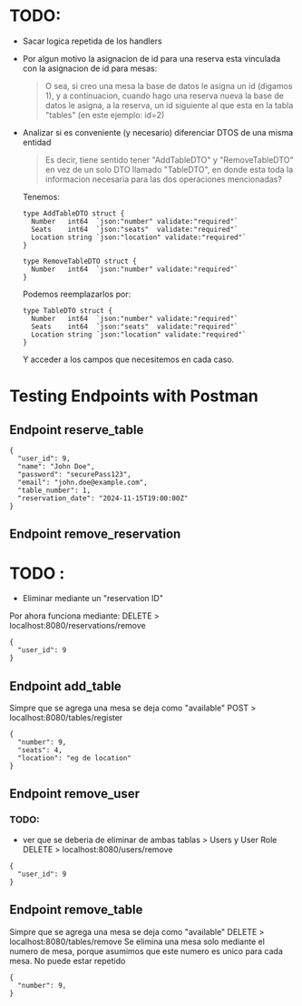 # TODO:
- Sacar logica repetida de los handlers
- Por algun motivo la asignacion de id para una reserva esta vinculada con la asignacion de id para mesas:
    > O sea, si creo una mesa la base de datos le asigna un id (digamos 1), y a continuacion, cuando hago una reserva nueva
      la base de datos le asigna, a la reserva, un id siguiente al que esta en la tabla "tables" (en este ejemplo: id=2)
- Analizar si es conveniente (y necesario) diferenciar DTOS de una misma entidad
    > Es decir, tiene sentido tener "AddTableDTO" y "RemoveTableDTO" en vez de un solo DTO llamado "TableDTO", en donde esta
      toda la informacion necesaria para las dos operaciones mencionadas?

    Tenemos:
    > 
      type AddTableDTO struct {
	    Number   int64  `json:"number" validate:"required"`
	    Seats    int64  `json:"seats"  validate:"required"`
	    Location string `json:"location" validate:"required"`
      }
    > 
      type RemoveTableDTO struct {
	    Number   int64  `json:"number" validate:"required"`
      }
    Podemos reemplazarlos por:
    > 
      type TableDTO struct {
	    Number   int64  `json:"number" validate:"required"`
	    Seats    int64  `json:"seats"  validate:"required"`
	    Location string `json:"location" validate:"required"`
      }
    Y acceder a los campos que necesitemos en cada caso.

# Testing Endpoints with Postman
## Endpoint reserve_table
```
{
  "user_id": 9,
  "name": "John Doe",
  "password": "securePass123",
  "email": "john.doe@example.com",
  "table_number": 1,
  "reservation_date": "2024-11-15T19:00:00Z"
}
```
## Endpoint remove_reservation
# TODO :
 - Eliminar mediante un "reservation ID"

Por ahora funciona mediante: 
DELETE > localhost:8080/reservations/remove
```
{
  "user_id": 9
}
```
## Endpoint add_table
Simpre que se agrega una mesa se deja como "available"
POST > localhost:8080/tables/register
```
{
  "number": 9,
  "seats": 4,
  "location": "eg de location"
}
```
## Endpoint remove_user
 ### TODO:
 - ver que se deberia de eliminar de ambas tablas > Users y User Role
DELETE > localhost:8080/users/remove
```
{
  "user_id": 9
}
```
## Endpoint remove_table
Simpre que se agrega una mesa se deja como "available"
DELETE > localhost:8080/tables/remove
Se elimina una mesa solo mediante el numero de mesa, porque asumimos que este numero es unico para cada mesa. No puede estar repetido
```
{
  "number": 9,
}
```
